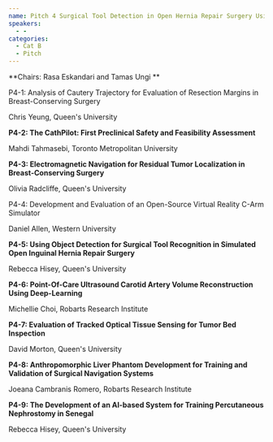 ```yaml
---
name: Pitch 4 Surgical Tool Detection in Open Hernia Repair Surgery Using Deep Neural Networks
speakers:
  - -
categories:
  - Cat B
  - Pitch
---
```


**Chairs: Rasa Eskandari and Tamas Ungi **

P4-1: Analysis of Cautery Trajectory for Evaluation of Resection Margins in Breast-Conserving Surgery

Chris Yeung, Queen's University 

**P4-2: The CathPilot: First Preclinical Safety and Feasibility Assessment**

Mahdi Tahmasebi, Toronto Metropolitan University 

**P4-3: Electromagnetic Navigation for Residual Tumor Localization in Breast-Conserving Surgery**

Olivia Radcliffe, Queen's University 

P4-4: Development and Evaluation of an Open-Source Virtual Reality C-Arm Simulator

Daniel Allen, Western University 

**P4-5: Using Object Detection for Surgical Tool Recognition in Simulated Open Inguinal Hernia Repair Surgery**

Rebecca Hisey, Queen's University 

**P4-6: Point-Of-Care Ultrasound Carotid Artery Volume Reconstruction Using Deep-Learning**

Michellie Choi, Robarts Research Institute 

**P4-7: Evaluation of Tracked Optical Tissue Sensing for Tumor Bed Inspection**

David Morton, Queen's University 

**P4-8: Anthropomorphic Liver Phantom Development for Training and Validation of Surgical Navigation Systems**

Joeana Cambranis Romero, Robarts Research Institute 

**P4-9: The Development of an AI-based System for Training Percutaneous Nephrostomy in Senegal**

Rebecca Hisey, Queen's University 


